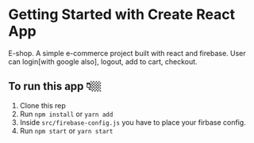 # Getting Started with Create React App

E-shop. A simple e-commerce project built with react and firebase.
User can login[with google also], logout, add to cart, checkout.

## To run this app 👇🏼

1.  Clone this rep
2.  Run `npm install` or `yarn add`
3.  Inside `src/firebase-config.js` you have to place your firbase config.
4.  Run `npm start` or `yarn start`

